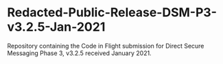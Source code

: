 # Redacted-Public-Release-DSM-P3-v3.2.5-Jan-2021
Repository containing the Code in Flight submission for Direct Secure Messaging Phase 3, v3.2.5 received January 2021.
